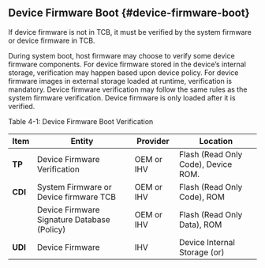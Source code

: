 ## Device Firmware Boot {#device-firmware-boot}

If device firmware is not in TCB, it must be verified by the system firmware or device firmware in TCB.

During system boot, host firmware may choose to verify some device firmware components. For device firmware stored in the device’s internal storage, verification may happen based upon device policy. For device firmware images in external storage loaded at runtime, verification is mandatory. Device firmware verification may follow the same rules as the system firmware verification. Device firmware is only loaded after it is verified.

Table 4-1: Device Firmware Boot Verification

| **Item** | **Entity** | **Provider** | **Location** |
| --- | --- | --- | --- |
| **TP** | Device Firmware Verification | OEM or IHV | Flash (Read Only Code), Device ROM. |
| **CDI** | System Firmware or Device firmware TCB | OEM or IHV | Flash (Read Only Code), ROM |
|  | Device Firmware Signature Database (Policy) | OEM or IHV | Flash (Read Only Data), ROM |
| **UDI** | Device Firmware | IHV | Device Internal Storage (or) |